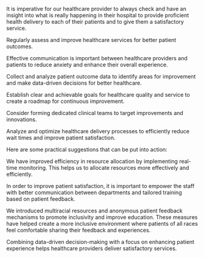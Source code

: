 It is imperative for our healthcare provider to always check and have an insight into what is really happening in their hospital to provide proficient health delivery to each of their patients and to give them a satisfactory service.

Regularly assess and improve healthcare services for better patient outcomes.

Effective communication is important between healthcare providers and patients to reduce anxiety and enhance their overall experience.

Collect and analyze patient outcome data to identify areas for improvement and make data-driven decisions for better healthcare.

Establish clear and achievable goals for healthcare quality and service to create a roadmap for continuous improvement.

Consider forming dedicated clinical teams to target improvements and innovations.

Analyze and optimize healthcare delivery processes to efficiently reduce wait times and improve patient satisfaction.

Here are some practical suggestions that can be put into action:

We have improved efficiency in resource allocation by implementing real-time monitoring. This helps us to allocate resources more effectively and efficiently.

In order to improve patient satisfaction, it is important to empower the staff with better communication between departments and tailored training based on patient feedback.

We introduced multiracial resources and anonymous patient feedback mechanisms to promote inclusivity and improve education. These measures have helped create a more inclusive environment where patients of all races feel comfortable sharing their feedback and experiences.
 
Combining data-driven decision-making with a focus on enhancing patient experience helps healthcare providers deliver satisfactory services.
